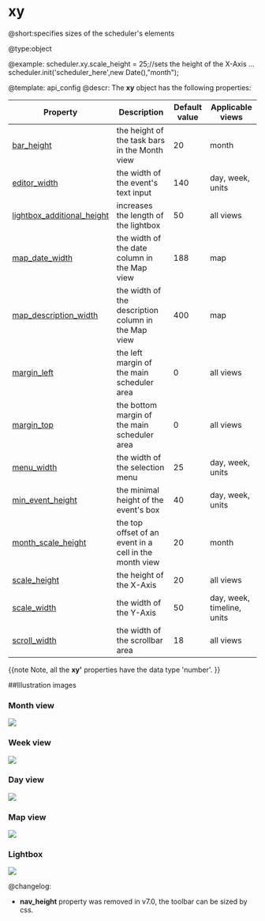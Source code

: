 xy
=============
@short:specifies sizes of the scheduler's elements
	

@type:object	

@example:
scheduler.xy.scale_height = 25;//sets the height of the X-Axis
...
scheduler.init('scheduler_here',new Date(),"month");

@template:	api_config
@descr:
The **xy** object has the following properties:

<table class="list" cellspacing="0" cellpadding="5" border="0">
	<thead>
	<tr>
		<th>
			Property
		</th>
		<th>
			Description
		</th>
		<th>
			Default value
		</th>
		<th>
			Applicable views
		</th>
	</tr>
	</thead>
	<tbody>
	<tr>
		<td><a href="#month">bar_height</a></td>
		<td>the height of the task bars in the Month view</td>
		<td>20</td>
		<td>month</td>
	</tr>
	<tr>
		<td><a href="#week">editor_width</a></td>
		<td>the width of the event's text input</td>
		<td>140</td>
		<td>day, week, units</td>
	</tr>
	<tr>
		<td><a href="#lightbox">lightbox_additional_height</a></td>
		<td>increases the length of the lightbox</td>
		<td>50</td>
		<td>all views</td>
	</tr>
	<tr>
		<td><a href="#map">map_date_width</a></td>
		<td>the width of the date column in the Map view</td>
		<td>188</td>
		<td>map</td>
	</tr>
	<tr>
		<td><a href="#map">map_description_width</a></td>
		<td>the width of the description column in the Map view</td>
		<td>400</td>
		<td>map</td>
	</tr>
	<tr>
		<td><a href="#month">margin_left</a></td>
		<td>the left margin of the main scheduler area</td>
		<td>0</td>
		<td>all views</td>
	</tr>
	<tr>
		<td><a href="#month">margin_top</a></td>
		<td>the bottom margin of the main scheduler area</td>
		<td>0</td>
		<td>all views</td>
	</tr>
	<tr>
		<td><a href="#week">menu_width</a></td>
		<td>the width of the selection menu</td>
		<td>25</td>
		<td>day, week, units</td>
	</tr>
	<tr>
		<td><a href="#week">min_event_height</a></td>
		<td>the minimal height of the event's box</td>
		<td>40</td>
		<td>day, week, units</td>
	</tr>
	<tr>
		<td><a href="#month">month_scale_height</a></td>
		<td>the top offset of an event in a cell in the month view</td>
		<td>20</td>
		<td>month</td>
	</tr>
	<tr>
		<td><a href="#day">scale_height</a></td>
		<td>the height of the X-Axis</td>
		<td>20</td>
		<td>all views</td>
	</tr>
	<tr>
		<td><a href="#day">scale_width</a></td>
		<td>the width of the Y-Axis</td>
		<td>50</td>
		<td>day, week, timeline, units</td>
	</tr>
	<tr>
		<td><a href="#day">scroll_width</a></td>
		<td>the width of the scrollbar area</td>
		<td>18</td>
		<td>all views</td>
	</tr>
	</tbody>
</table>


{{note
Note, all the **xy'** properties have the data type 'number'.
}}

##Illustration images

<h3 id="month">Month view</h3> 
<img src="api/month_xy_property.png"/>


<h3 id="week">Week view</h3> 
<img src="api/week_xy_property.png"/>


<h3 id="day">Day view</h3> 
<img src="api/day_xy_property.png"/>


<h3 id="map">Map view</h3> 
<img src="api/map_xy_property.png"/>


<h3 id="lightbox">Lightbox</h3> 
<img src="api/lightbox_xy_property.png"/>

@changelog:

- **nav_height** property was removed in v7.0, the toolbar can be sized by css.